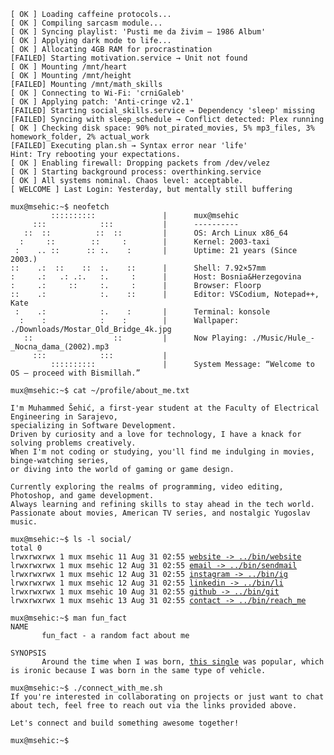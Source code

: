<pre><code>[ OK ] Loading caffeine protocols...  
[ OK ] Compiling sarcasm module...  
[ OK ] Syncing playlist: 'Pusti me da živim – 1986 Album'  
[ OK ] Applying dark mode to life...  
[ OK ] Allocating 4GB RAM for procrastination  
[FAILED] Starting motivation.service → Unit not found 
[ OK ] Mounting /mnt/heart
[ OK ] Mounting /mnt/height  
[FAILED] Mounting /mnt/math_skills  
[ OK ] Connecting to Wi-Fi: 'crniGaleb'  
[ OK ] Applying patch: 'Anti-cringe v2.1'  
[FAILED] Starting social_skills.service → Dependency 'sleep' missing 
[FAILED] Syncing with sleep_schedule → Conflict detected: Plex running   
[ OK ] Checking disk space: 90% not_pirated_movies, 5% mp3_files, 3% homework_folder, 2% actual_work
[FAILED] Executing plan.sh → Syntax error near 'life'  
Hint: Try rebooting your expectations.
[ OK ] Enabling firewall: Dropping packets from /dev/velez
[ OK ] Starting background process: overthinking.service  
[ OK ] All systems nominal. Chaos level: acceptable.
[ WELCOME ] Last Login: Yesterday, but mentally still buffering 

mux@msehic:~$ neofetch
         ::::::::::               |      mux@msehic
     :::            :::           |      ----------
   ::  ::          ::  ::         |      OS: Arch Linux x86_64
  :     ::        ::     :        |      Kernel: 2003-taxi
 :    .. ::      :: :.    :       |      Uptime: 21 years (Since 2003.)
::    .:  ::    ::  :.    ::      |      Shell: 7.92×57mm
:     .:   .: .:.   :.     :      |      Host: Bosnia&Herzegovina
:     .:     ::     :.     :      |      Browser: Floorp
::    .:            :.    ::      |      Editor: VSCodium, Notepad++, Kate
 :    .:            :.    :       |      Terminal: konsole 
  :    :            :    :        |      Wallpaper: ./Downloads/Mostar_Old_Bridge_4k.jpg
   ::                  ::         |      Now Playing: ./Music/Hule_-_Nocna_dama_(2002).mp3
     :::            :::           |      
         ::::::::::               |      System Message: “Welcome to OS — proceed with Bismillah.”

mux@msehic:~$ cat ~/profile/about_me.txt
  
I'm Muhammed Šehić, a first-year student at the Faculty of Electrical Engineering in Sarajevo,  
specializing in Software Development.  
Driven by curiosity and a love for technology, I have a knack for solving problems creatively.  
When I'm not coding or studying, you'll find me indulging in movies, binge-watching series,  
or diving into the world of gaming or game design.

Currently exploring the realms of programming, video editing, Photoshop, and game development.  
Always learning and refining skills to stay ahead in the tech world.  
Passionate about movies, American TV series, and nostalgic Yugoslav music.

mux@msehic:~$ ls -l social/
total 0
lrwxrwxrwx 1 mux msehic 11 Aug 31 02:55 <a href="https://msehic.com/">website -> ../bin/website</a>
lrwxrwxrwx 1 mux msehic 12 Aug 31 02:55 <a href="mailto:sehicmuhammed7@proton.me">email -> ../bin/sendmail</a>
lrwxrwxrwx 1 mux msehic 12 Aug 31 02:55 <a href="https://www.instagram.com/m.shc28/">instagram -> ../bin/ig</a>
lrwxrwxrwx 1 mux msehic 12 Aug 31 02:55 <a href="https://www.linkedin.com/in/muhammed-šehić-31a7b6175/">linkedin -> ../bin/li</a>
lrwxrwxrwx 1 mux msehic 10 Aug 31 02:55 <a href="https://github.com/MuxBH28">github -> ../bin/git</a>
lrwxrwxrwx 1 mux msehic 13 Aug 31 02:55 <a href="https://msehic.com/contact">contact -> ../bin/reach_me</a>

mux@msehic:~$ man fun_fact
NAME
       fun_fact - a random fact about me

SYNOPSIS
       Around the time when I was born, <a href="https://youtu.be/4XvoXmcmVyQ">this single</a> was popular, which is ironic because I was born in the same type of vehicle.

mux@msehic:~$ ./connect_with_me.sh
If you're interested in collaborating on projects or just want to chat about tech, feel free to reach out via the links provided above.

Let's connect and build something awesome together!

mux@msehic:~$ 
</code></pre>
